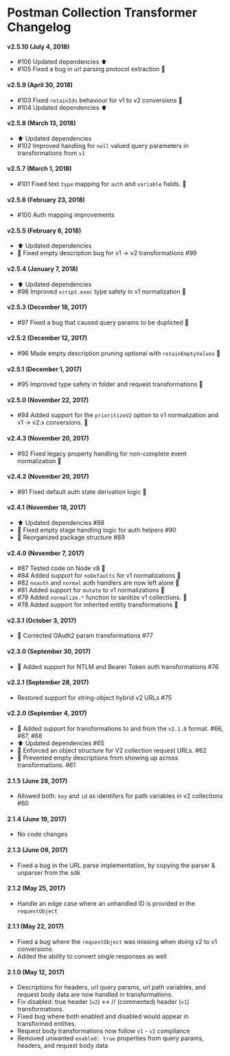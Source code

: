 # Postman Collection Transformer Changelog

#### v2.5.10 (July 4, 2018)
* #106 Updated dependencies :arrow_up:
* #105 Fixed a bug in url parsing protocol extraction :bug:

#### v2.5.9 (April 30, 2018)
* #103 Fixed `retainIds` behaviour for v1 to v2 conversions :bug:
* #104 Updated dependencies :arrow_up:

#### v2.5.8 (March 13, 2018)
* :arrow_up: Updated dependencies
* #102 Improved handling for `null` valued query parameters in transformations from `v1`

#### v2.5.7 (March 1, 2018)
* #101 Fixed text `type` mapping for `auth` and `variable` fields. :bug:

#### v2.5.6 (February 23, 2018)
* #100 Auth mapping improvements

#### v2.5.5 (February 6, 2018)
* :arrow_up: Updated dependencies
* :bug: Fixed empty description bug for v1 -> v2 transformations #99

#### v2.5.4 (January 7, 2018)
* :arrow_up: Updated dependencies
* #98 Improved `script.exec` type safety in v1 normalization :bug:

#### v2.5.3 (December 18, 2017)
* #97 Fixed a bug that caused query params to be duplicted :bug:

#### v2.5.2 (December 12, 2017)
* #96 Made empty description pruning optional with `retainEmptyValues` :bug:

#### v2.5.1 (December 1, 2017)
* #95 Improved type safety in folder and request transformations :bug:

#### v2.5.0 (November 22, 2017)
* #94 Added support for the `prioritizeV2` option to v1 normalization and v1 -> v2.x conversions. :tada:

#### v2.4.3 (November 20, 2017)
* #92 Fixed legacy property handling for non-complete event normalization :bug:

#### v2.4.2 (November 20, 2017)
* #91 Fixed default auth state derivation logic :bug:

#### v2.4.1 (November 18, 2017)
* :arrow_up: Updated dependencies #88
* :bug: Fixed empty stage handling logic for auth helpers #90
* :art: Reorganized package structure #89

#### v2.4.0 (November 7, 2017)
* #87 Tested code on Node v8 :tada:
* #84 Added support for `noDefaults` for v1 normalizations :tada:
* #82 `noauth` and `normal` auth handlers are now left alone :bug:
* #81 Added support for `mutate` to v1 normalizations :tada:
* #79 Added `normalize.*` function to sanitize v1 collections. :tada:
* #78 Added support for inherited entity transformations :tada:

#### v2.3.1 (October 3, 2017)
* :bug: Corrected OAuth2 param transformations #77

#### v2.3.0 (September 30, 2017)
* :tada: Added support for NTLM and Bearer Token auth transformations #76

#### v2.2.1 (September 28, 2017)
* Restored support for string-object hybrid v2 URLs #75

#### v2.2.0 (September 4, 2017)
* :tada: Added support for transformations to and from the `v2.1.0` format. #66, #67, #68
* :arrow_up: Updated dependencies #65
* :bug: Enforced an object structure for V2 collection request URLs. #62
* :bug: Prevented empty descriptions from showing up across transformations. #61

#### 2.1.5 (June 28, 2017)
* Allowed both: `key` and `id` as identifers for path variables in v2 collections #60

#### 2.1.4 (June 19, 2017)
* No code changes

#### 2.1.3 (June 09, 2017)
* Fixed a bug in the URL parse implementation, by copying the parser & unparser from the sdk

#### 2.1.2 (May 25, 2017)
* Handle an edge case where an unhandled ID is provided in the `requestObject`

#### 2.1.1 (May 22, 2017)
* Fixed a bug where the `requestObject` was missing when doing v2 to v1 conversions
* Added the ability to convert single responses as well

#### 2.1.0 (May 12, 2017)
* Descriptions for headers, url query params, url path variables, and request body data are now handled in transformations.
* Fix disabled: true header (`v2`) <-> // (commented) header (`v1`) transformations.
* Fixed bug where both enabled and disabled would appear in transformed entities.
* Request body transformations now follow `v1` - `v2` compliance
* Removed unwanted `enabled: true` properties from query params, headers, and request body data
